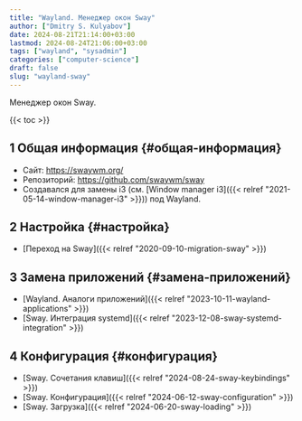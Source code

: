 ```yaml
---
title: "Wayland. Менеджер окон Sway"
author: ["Dmitry S. Kulyabov"]
date: 2024-08-21T21:14:00+03:00
lastmod: 2024-08-24T21:06:00+03:00
tags: ["wayland", "sysadmin"]
categories: ["computer-science"]
draft: false
slug: "wayland-sway"
---
```


Менеджер окон Sway.

<!--more-->

{{< toc >}}


## <span class="section-num">1</span> Общая информация {#общая-информация}

-   Сайт: <https://swaywm.org/>
-   Репозиторий: <https://github.com/swaywm/sway>
-   Создавался для замены i3 (см. [Window manager i3]({{< relref "2021-05-14-window-manager-i3" >}})) под Wayland.


## <span class="section-num">2</span> Настройка {#настройка}

-   [Переход на Sway]({{< relref "2020-09-10-migration-sway" >}})


## <span class="section-num">3</span> Замена приложений {#замена-приложений}

-   [Wayland. Аналоги приложений]({{< relref "2023-10-11-wayland-applications" >}})
-   [Sway. Интеграция systemd]({{< relref "2023-12-08-sway-systemd-integration" >}})


## <span class="section-num">4</span> Конфигурация {#конфигурация}

-   [Sway. Сочетания клавиш]({{< relref "2024-08-24-sway-keybindings" >}})
-   [Sway. Конфигурация]({{< relref "2024-06-12-sway-configuration" >}})
-   [Sway. Загрузка]({{< relref "2024-06-20-sway-loading" >}})
